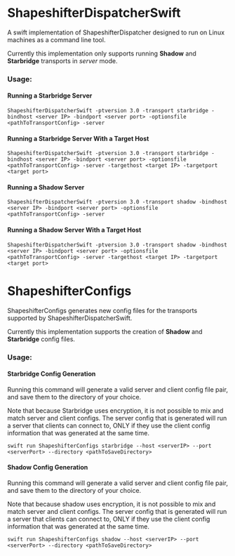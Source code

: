 # ShapeshifterDispatcherSwift

A swift implementation of ShapeshifterDispatcher designed to run on Linux machines as a command line tool.

Currently this implementation only supports running **Shadow** and **Starbridge** transports in *server* mode.

### Usage:

#### Running a Starbridge Server

```
ShapeshifterDispatcherSwift -ptversion 3.0 -transport starbridge -bindhost <server IP> -bindport <server port> -optionsfile <pathToTransportConfig> -server
```

#### Running a Starbridge Server With a Target Host

```
ShapeshifterDispatcherSwift -ptversion 3.0 -transport starbridge -bindhost <server IP> -bindport <server port> -optionsfile <pathToTransportConfig> -server -targethost <target IP> -targetport <target port>
```

#### Running a Shadow Server
```
ShapeshifterDispatcherSwift -ptversion 3.0 -transport shadow -bindhost <server IP> -bindport <server port> -optionsfile <pathToTransportConfig> -server
```

#### Running a Shadow Server With a Target Host
```
ShapeshifterDispatcherSwift -ptversion 3.0 -transport shadow -bindhost <server IP> -bindport <server port> -optionsfile <pathToTransportConfig> -server -targethost <target IP> -targetport <target port>
```


# ShapeshifterConfigs

ShapeshifterConfigs generates new config files for the transports supported by ShapeshifterDispatcherSwift.

Currently this implementation supports the creation of **Shadow** and **Starbridge** config files.


### Usage:

#### Starbridge Config Generation

Running this command will generate a valid server and client config file pair, and save them to the directory of your choice.

Note that because Starbridge uses encryption, it is not possible to mix and match server and client configs. The server config that is generated will run a server that clients can connect to, ONLY if they use the client config information that was generated at the same time.
```
swift run ShapeshifterConfigs starbridge --host <serverIP> --port <serverPort> --directory <pathToSaveDirectory>
```

#### Shadow Config Generation

Running this command will generate a valid server and client config file pair, and save them to the directory of your choice.

Note that because shadow uses encryption, it is not possible to mix and match server and client configs. The server config that is generated will run a server that clients can connect to, ONLY if they use the client config information that was generated at the same time.
```
swift run ShapeshifterConfigs shadow --host <serverIP> --port <serverPort> --directory <pathToSaveDirectory>
```
